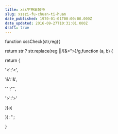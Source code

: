 ```yaml
---
title: xss字符串替换
slug: xsszi-fu-chuan-ti-huan
date_published: 1970-01-01T00:00:00.000Z
date_updated: 2016-09-27T10:31:01.000Z
draft: true
---
```


function xssCheck(str,reg){

return str ? str.replace(reg ||/[&<">]/g,function (a, b) {

return {

'<':'<',

'&':'&',

'"':'"',

'>':'>'

}[a]

}): '';

}
